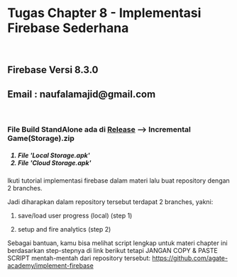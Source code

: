 # Tugas Chapter 8 - Implementasi Firebase Sederhana
<br>
  <h2>Firebase Versi 8.3.0</h2>
  <h2> Email : naufalamajid@gmail.com </h2>
<br>
<h3>File Build StandAlone ada di <a href = "https://github.com/NaufalAmajid/Implementasi_Firebase/releases/tag/0.1">Release</a> --> Incremental Game(Storage).zip </h3>
<h5>
  <ol>
    <li>File 'Local Storage.apk' </li>
    <li>File 'Cloud Storage.apk' </li>
  </ol>
</h5>
<p>
Ikuti tutorial implementasi firebase dalam materi lalu buat repository dengan 2 branches.

Jadi diharapkan dalam repository tersebut terdapat 2 branches, yakni:

1) save/load user progress (local) (step 1)

2) setup and fire analytics (step 2)

Sebagai bantuan, kamu bisa melihat script lengkap untuk materi chapter ini berdasarkan step-stepnya di link berikut tetapi JANGAN COPY & PASTE SCRIPT mentah-mentah dari repository tersebut:
<a href = "https://github.com/agate-academy/implement-firebase">https://github.com/agate-academy/implement-firebase</a>
</p>
